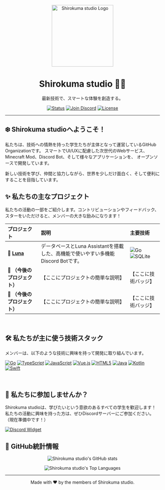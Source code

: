 <p align="center">
  <img src="https://i.imgur.com/your-logo-url.png" alt="Shirokuma studio Logo" width="200"/>
</p>

<h1 align="center">
  Shirokuma studio 🐻‍❄️
</h1>

<p align="center">
  最新技術で、スマートな体験を創造する。
</p>

<p align="center">
    <a href="#"><img src="https://img.shields.io/badge/Status-Active-brightgreen?style=for-the-badge" alt="Status"></a>
    <a href="https://discord.gg/w28TXCyjpA"><img src="https://img.shields.io/badge/Join_our_Discord-5865F2?style=for-the-badge&logo=discord&logoColor=white" alt="Join Discord"></a>
    <a href="#"><img src="https://img.shields.io/badge/License-Open_Source-blue.svg?style=for-the-badge" alt="License"></a>
</p>

---

## ❄️ Shirokuma studioへようこそ！

私たちは、技術への情熱を持った学生たちが主体となって運営しているGitHub Organizationです。
スマートでUI/UXに配慮した次世代のWebサービス、Minecraft Mod、Discord Bot、そして様々なアプリケーションを、
オープンソースで開発しています。

新しい技術を学び、仲間と協力しながら、世界を少しだけ面白く、そして便利にすることを目指しています。

## ✨ 私たちの主なプロジェクト

私たちの活動の一部をご紹介します。コントリビューションやフィードバック、スターをいただけると、メンバーの大きな励みになります！

| プロジェクト | 説明 | 主要技術 |
| :--- | :--- | :--- |
| 🐧 **[Luna](https://github.com/shirokuma-studio/Luna)** | データベースとLuna Assistantを搭載した、高機能で使いやすい多機能Discord Botです。 | ![Go](https://img.shields.io/badge/-Go-00ADD8?style=flat&logo=go&logoColor=white) ![SQLite](https://img.shields.io/badge/-SQLite-003B57?style=flat&logo=sqlite&logoColor=white) |
| 🚀 **（今後のプロジェクト）** | 【ここにプロジェクトの簡単な説明】 | 【ここに技術バッジ】 |
| 🎨 **（今後のプロジェクト）** | 【ここにプロジェクトの簡単な説明】 | 【ここに技術バッジ】 |

<br>

## 🛠️ 私たちが主に使う技術スタック
メンバーは、以下のような技術に興味を持って開発に取り組んでいます。

<p align="left">
  <a href="#"><img src="https://img.shields.io/badge/Go-00ADD8?style=for-the-badge&logo=go&logoColor=white" alt="Go"></a>
  <a href="#"><img src="https://img.shields.io/badge/TypeScript-3178C6?style=for-the-badge&logo=typescript&logoColor=white" alt="TypeScript"></a>
  <a href="#"><img src="https://img.shields.io/badge/JavaScript-F7DF1E?style=for-the-badge&logo=javascript&logoColor=black" alt="JavaScript"></a>
  <a href="#"><img src="https://img.shields.io/badge/Vue.js-4FC08D?style=for-the-badge&logo=vue.js&logoColor=white" alt="Vue.js"></a>
  <a href="#"><img src="https://img.shields.io/badge/HTML5-E34F26?style=for-the-badge&logo=html5&logoColor=white" alt="HTML5"></a>
  <a href="#"><img src="https://img.shields.io/badge/Java-ED8B00?style=for-the-badge&logo=openjdk&logoColor=white" alt="Java"></a>
  <a href="#"><img src="https://img.shields.io/badge/Kotlin-7F52FF?style=for-the-badge&logo=kotlin&logoColor=white" alt="Kotlin"></a>
  <a href="#"><img src="https://img.shields.io/badge/Swift-F05138?style=for-the-badge&logo=swift&logoColor=white" alt="Swift"></a>
</p>

<br>

## 🤝 私たちに参加しませんか？
Shirokuma studioは、学びたいという意欲のあるすべての学生を歓迎します！
私たちの活動に興味を持った方は、ぜひDiscordサーバーにご参加ください。（現在準備中です！）

<p>
  <a href="https://discord.gg/w28TXCyjpA">
    <img src="https://invidget.switchblade.xyz/YOUR_SERVER_ID" alt="Discord Widget">
  </a>
</p>

## 🌟 GitHub統計情報
<p align="center">
  <img src="https://github-readme-stats.vercel.app/api?username=shirokuma-studio&show_icons=true&theme=transparent&hide_border=true&title_color=00aeff&icon_color=00aeff" alt="Shirokuma studio's GitHub stats" />
</p>
<p align="center">
  <img src="https://github-readme-stats.vercel.app/api/top-langs/?username=shirokuma-studio&layout=compact&theme=transparent&hide_border=true&title_color=00aeff&langs_count=8" alt="Shirokuma studio's Top Languages" />
</p>

---
<p align="center">
  Made with ❤️ by the members of Shirokuma studio.
</p>
